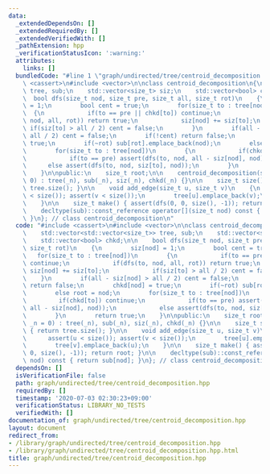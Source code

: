 ```yaml
---
data:
  _extendedDependsOn: []
  _extendedRequiredBy: []
  _extendedVerifiedWith: []
  _pathExtension: hpp
  _verificationStatusIcon: ':warning:'
  attributes:
    links: []
  bundledCode: "#line 1 \"graph/undirected/tree/centroid_decomposition.hpp\"\n#include\
    \ <cassert>\n#include <vector>\n\nclass centroid_decomposition\n{\n    std::vector<std::vector<size_t>>\
    \ tree, sub;\n    std::vector<size_t> siz;\n    std::vector<bool> chkd;\n\n  \
    \  bool dfs(size_t nod, size_t pre, size_t all, size_t rot)\n    {\n        siz[nod]\
    \ = 1;\n        bool cent = true;\n        for(size_t to : tree[nod])\n      \
    \  {\n            if(to == pre || chkd[to]) continue;\n            if(dfs(to,\
    \ nod, all, rot)) return true;\n            siz[nod] += siz[to];\n           \
    \ if(siz[to] > all / 2) cent = false;\n        }\n        if(all - siz[nod] >\
    \ all / 2) cent = false;\n        if(!cent) return false;\n        chkd[nod] =\
    \ true;\n        if(~rot) sub[rot].emplace_back(nod);\n        else root = nod;\n\
    \        for(size_t to : tree[nod])\n        {\n            if(chkd[to]) continue;\n\
    \            if(to == pre) assert(dfs(to, nod, all - siz[nod], nod));\n      \
    \      else assert(dfs(to, nod, siz[to], nod));\n        }\n        return true;\n\
    \    }\n\npublic:\n    size_t root;\n\n    centroid_decomposition(size_t _n =\
    \ 0) : tree(_n), sub(_n), siz(_n), chkd(_n) {}\n\n    size_t size() const { return\
    \ tree.size(); }\n\n    void add_edge(size_t u, size_t v)\n    {\n        assert(u\
    \ < size()); assert(v < size());\n        tree[u].emplace_back(v);\n        tree[v].emplace_back(u);\n\
    \    }\n\n    size_t make() { assert(dfs(0, 0, size(), -1)); return root; }\n\n\
    \    decltype(sub)::const_reference operator[](size_t nod) const { return sub[nod];\
    \ }\n}; // class centroid_decomposition\n"
  code: "#include <cassert>\n#include <vector>\n\nclass centroid_decomposition\n{\n\
    \    std::vector<std::vector<size_t>> tree, sub;\n    std::vector<size_t> siz;\n\
    \    std::vector<bool> chkd;\n\n    bool dfs(size_t nod, size_t pre, size_t all,\
    \ size_t rot)\n    {\n        siz[nod] = 1;\n        bool cent = true;\n     \
    \   for(size_t to : tree[nod])\n        {\n            if(to == pre || chkd[to])\
    \ continue;\n            if(dfs(to, nod, all, rot)) return true;\n           \
    \ siz[nod] += siz[to];\n            if(siz[to] > all / 2) cent = false;\n    \
    \    }\n        if(all - siz[nod] > all / 2) cent = false;\n        if(!cent)\
    \ return false;\n        chkd[nod] = true;\n        if(~rot) sub[rot].emplace_back(nod);\n\
    \        else root = nod;\n        for(size_t to : tree[nod])\n        {\n   \
    \         if(chkd[to]) continue;\n            if(to == pre) assert(dfs(to, nod,\
    \ all - siz[nod], nod));\n            else assert(dfs(to, nod, siz[to], nod));\n\
    \        }\n        return true;\n    }\n\npublic:\n    size_t root;\n\n    centroid_decomposition(size_t\
    \ _n = 0) : tree(_n), sub(_n), siz(_n), chkd(_n) {}\n\n    size_t size() const\
    \ { return tree.size(); }\n\n    void add_edge(size_t u, size_t v)\n    {\n  \
    \      assert(u < size()); assert(v < size());\n        tree[u].emplace_back(v);\n\
    \        tree[v].emplace_back(u);\n    }\n\n    size_t make() { assert(dfs(0,\
    \ 0, size(), -1)); return root; }\n\n    decltype(sub)::const_reference operator[](size_t\
    \ nod) const { return sub[nod]; }\n}; // class centroid_decomposition\n"
  dependsOn: []
  isVerificationFile: false
  path: graph/undirected/tree/centroid_decomposition.hpp
  requiredBy: []
  timestamp: '2020-07-03 02:30:23+09:00'
  verificationStatus: LIBRARY_NO_TESTS
  verifiedWith: []
documentation_of: graph/undirected/tree/centroid_decomposition.hpp
layout: document
redirect_from:
- /library/graph/undirected/tree/centroid_decomposition.hpp
- /library/graph/undirected/tree/centroid_decomposition.hpp.html
title: graph/undirected/tree/centroid_decomposition.hpp
---
```

